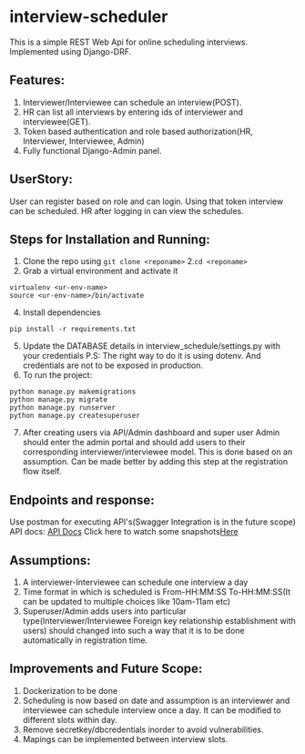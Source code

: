 # interview-scheduler
This is a simple REST Web Api for online scheduling interviews. Implemented using Django-DRF.

## Features:
1. Interviewer/Interviewee can schedule an interview(POST).
2. HR can list all interviews by entering ids of interviewer and interviewee(GET).
3. Token based authentication and role based authorization(HR, Interviewer, Interviewee, Admin)
4. Fully functional Django-Admin panel.

## UserStory:
User can register based on role and can login. Using that token interview can be scheduled. HR after logging in can view the schedules.

## Steps for Installation and Running:
1. Clone the repo using ```
git clone <reponame> ```
2.```cd <reponame>``` 
3. Grab a virtual environment and activate it
```
virtualenv <ur-env-name>
source <ur-env-name>/bin/activate
```
4. Install dependencies
```
pip install -r requirements.txt
```
5. Update the DATABASE details in interview_schedule/settings.py with your credentials
  P.S: The right way to do it is using dotenv. And credentials are not to be exposed in production.
6. To run the project:
```
python manage.py makemigrations
python manage.py migrate
python manage.py runserver
python manage.py createsuperuser
```
7. After creating users via API/Admin dashboard and super user Admin should enter the admin portal and should add users to their corresponding interviewer/interviewee model. This is done based on an assumption. Can be made better by adding this step at the registration flow itself.

## Endpoints and response:
Use postman for executing API's(Swagger Integration is in the future scope)
API docs:
[API Docs](https://documenter.getpostman.com/view/11431269/UVC6hmYL)
Click here to watch some snapshots[Here](https://ibb.co/cg8RT99)

## Assumptions:
1. A interviewer-Interviewee can schedule one interview a day
2. Time format in which is scheduled is From-HH:MM:SS To-HH:MM:SS(It can be updated to multiple choices like 10am-11am etc)
3. Superuser/Admin adds users into particular type(Interviewer/Interviewee Foreign key relationship establishment with users) should changed into such a way that it is to be done automatically in registration time.

## Improvements and Future Scope:
1. Dockerization to be done
2. Scheduling is now based on date and assumption is an interviewer and interviewee can schedule interview once a day. It can be modified to different slots     within day.
3. Remove secretkey/dbcredentials inorder to avoid vulnerabilities.
4. Mapings can be implemented between interview slots.

